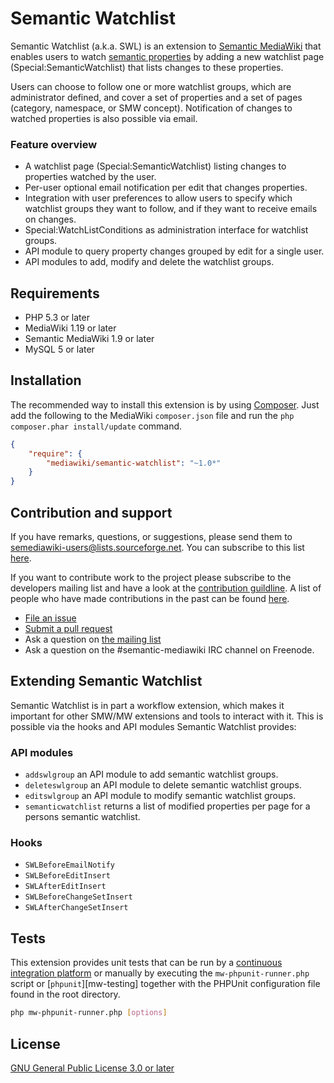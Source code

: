 # Semantic Watchlist

Semantic Watchlist (a.k.a. SWL) is an extension to [Semantic MediaWiki][smw] that enables users to watch [semantic properties][smw-property] by adding a new watchlist page (Special:SemanticWatchlist) that lists changes to these properties.

Users can choose to follow one or more watchlist groups, which are administrator defined, and cover a set of properties and a set of pages (category, namespace, or SMW concept). Notification of changes to watched properties is also possible via email.

### Feature overview

* A watchlist page (Special:SemanticWatchlist) listing changes to properties watched by the user.
* Per-user optional email notification per edit that changes properties.
* Integration with user preferences to allow users to specify which watchlist
  groups they want to follow, and if they want to receive emails on changes.
* Special:WatchListConditions as administration interface for watchlist groups.
* API module to query property changes grouped by edit for a single user.
* API modules to add, modify and delete the watchlist groups.

## Requirements

- PHP 5.3 or later
- MediaWiki 1.19 or later
- Semantic MediaWiki 1.9 or later
- MySQL 5 or later

## Installation

The recommended way to install this extension is by using [Composer][composer]. Just add the following to the MediaWiki `composer.json` file and run the `php composer.phar install/update` command.

```json
{
	"require": {
		"mediawiki/semantic-watchlist": "~1.0*"
	}
}
```
## Contribution and support

If you have remarks, questions, or suggestions, please send them to semediawiki-users@lists.sourceforge.net. You can subscribe to this list [here](http://sourceforge.net/mailarchive/forum.php?forum_name=semediawiki-user).

If you want to contribute work to the project please subscribe to the
developers mailing list and have a look at the [contribution guildline](/CONTRIBUTING.md). A list of people who have made contributions in the past can be found [here][contributors].

* [File an issue](https://github.com/SemanticMediaWiki/SemanticWatchlist/issues)
* [Submit a pull request](https://github.com/SemanticMediaWiki/SemanticWatchlist/pulls)
* Ask a question on [the mailing list](https://semantic-mediawiki.org/wiki/Mailing_list)
* Ask a question on the #semantic-mediawiki IRC channel on Freenode.

## Extending Semantic Watchlist

Semantic Watchlist is in part a workflow extension, which makes it important for other SMW/MW extensions and tools to interact with it. This is possible via the hooks and API modules Semantic Watchlist provides:

### API modules

* `addswlgroup` an API module to add semantic watchlist groups.
* `deleteswlgroup` an API module to delete semantic watchlist groups.
* `editswlgroup` an API module to modify semantic watchlist groups.
* `semanticwatchlist` returns a list of modified properties per page for a persons semantic watchlist.

### Hooks

* `SWLBeforeEmailNotify`
* `SWLBeforeEditInsert`
* `SWLAfterEditInsert`
* `SWLBeforeChangeSetInsert`
* `SWLAfterChangeSetInsert`

## Tests

This extension provides unit tests that can be run by a [continuous integration platform][travis] or manually by executing the `mw-phpunit-runner.php` script or [`phpunit`][mw-testing] together with the PHPUnit configuration file found in the root directory.

```sh
php mw-phpunit-runner.php [options]
```

## License

[GNU General Public License 3.0 or later][licence]

[mw]: https://www.mediawiki.org/
[smw]: https://github.com/SemanticMediaWiki/SemanticMediaWiki
[mw-swl]: https://www.mediawiki.org/wiki/Extension:Semantic_Watchlist
[composer]: https://getcomposer.org/
[contributors]: https://github.com/SemanticMediaWiki/SemanticWatchlist/graphs/contributors
[licence]: https://www.gnu.org/copyleft/gpl.html
[travis]: https://travis-ci.org/SemanticMediaWiki/SemanticWatchlist
[smw-property]: https://semantic-mediawiki.org/wiki/Property
